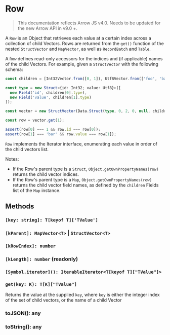 # Row

> This documentation reflects Arrow JS v4.0. Needs to be updated for the new Arrow API in v9.0 +.

A `Row` is an Object that retrieves each value at a certain index across a collection of child Vectors. Rows are returned from the `get()` function of the nested `StructVector` and `MapVector`, as well as `RecordBatch` and `Table`.

A `Row` defines read-only accessors for the indices and (if applicable) names of the child Vectors. For example, given a `StructVector` with the following schema:

```ts
const children = [Int32Vector.from([0, 1]), Utf8Vector.from(['foo', 'bar'])];

const type = new Struct<{id: Int32; value: Utf8}>([
  new Field('id', children[0].type),
  new Field('value', children[1].type)
]);

const vector = new StructVector(Data.Struct(type, 0, 2, 0, null, children));

const row = vector.get(1);

assert(row[0] === 1 && row.id === row[0]);
assert(row[1] === 'bar' && row.value === row[1]);
```

`Row` implements the Iterator interface, enumerating each value in order of the child vectors list.

Notes:

- If the Row's parent type is a `Struct`, `Object.getOwnPropertyNames(row)` returns the child vector indices.
- If the Row's parent type is a `Map`, `Object.getOwnPropertyNames(row)` returns the child vector field names, as defined by the `children` Fields list of the `Map` instance.

## Methods

### `[key: string]: T[keyof T]['TValue']`

### `[kParent]: MapVector<T>` | `StructVector<T>`

### `[kRowIndex]: number`

### `[kLength]: number` (readonly)

### `[Symbol.iterator](): IterableIterator<T[keyof T]["TValue"]>`

### `get(key: K): T[K]["TValue"]`

Returns the value at the supplied `key`, where `key` is either the integer index of the set of child vectors, or the name of a child Vector

### toJSON(): any

### toString(): any
